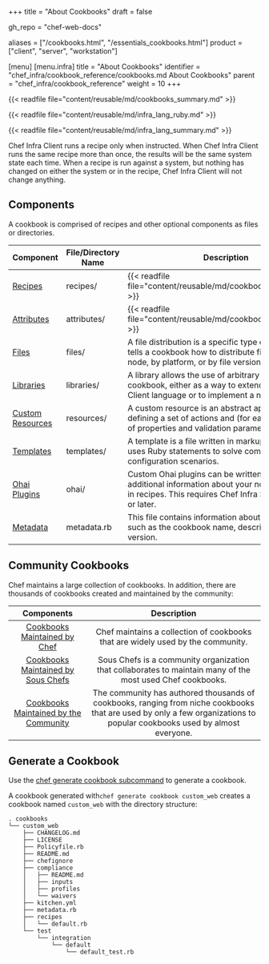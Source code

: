 +++
title = "About Cookbooks"
draft = false

gh_repo = "chef-web-docs"

aliases = ["/cookbooks.html", "/essentials_cookbooks.html"]
product = ["client", "server", "workstation"]

[menu]
  [menu.infra]
    title = "About Cookbooks"
    identifier = "chef_infra/cookbook_reference/cookbooks.md About Cookbooks"
    parent = "chef_infra/cookbook_reference"
    weight = 10
+++

{{< readfile file="content/reusable/md/cookbooks_summary.md" >}}

{{< readfile file="content/reusable/md/infra_lang_ruby.md" >}}

{{< readfile file="content/reusable/md/infra_lang_summary.md" >}}

Chef Infra Client runs a recipe only when instructed. When Chef Infra Client runs the same recipe more than once, the results will be the same system state each time. When a recipe is run against a system, but nothing has changed on either the system or in the recipe, Chef Infra Client will not change anything.

## Components

A cookbook is comprised of recipes and other optional components as files or directories.

| Component                              | File/Directory Name | Description                                                                                                                                                  |
|----------------------------------------|---------------------|--------------------------------------------------------------------------------------------------------------------------------------------------------------|
| [Recipes](/recipes/)                   | recipes/            | {{< readfile file="content/reusable/md/cookbooks_recipe.md" >}}                                                                                              |
| [Attributes](/attributes/)             | attributes/         | {{< readfile file="content/reusable/md/cookbooks_attribute.md" >}}                                                                                           |
| [Files](/files/)                       | files/              | A file distribution is a specific type of resource that tells a cookbook how to distribute files, including by node, by platform, or by file version.        |
| [Libraries](/libraries/)               | libraries/          | A library allows the use of arbitrary Ruby code in a cookbook, either as a way to extend the Chef Infra Client language or to implement a new class.         |
| [Custom Resources](/custom_resources/) | resources/          | A custom resource is an abstract approach for defining a set of actions and (for each action) a set of properties and validation parameters.                 |
| [Templates](/templates/)               | templates/          | A template is a file written in markup language that uses Ruby statements to solve complex configuration scenarios.                                          |
| [Ohai Plugins](/ohai_custom/)          | ohai/               | Custom Ohai plugins can be written to load additional information about your nodes to be used in recipes. This requires Chef Infra Server 12.18.14 or later. |
| [Metadata](/config_rb_metadata/)       | metadata.rb         | This file contains information about the cookbook such as the cookbook name, description, and version.                                                       |

## Community Cookbooks

Chef maintains a large collection of cookbooks. In addition, there are thousands of cookbooks created and maintained by the community:

|                                   Components                                   |                                                                               Description                                                                               |
|:------------------------------------------------------------------------------:|:-----------------------------------------------------------------------------------------------------------------------------------------------------------------------:|
| [Cookbooks Maintained by Chef](https://github.com/chef-cookbooks)              | Chef maintains a collection of cookbooks that are widely used by the community.                                                                                         |
| [Cookbooks Maintained by Sous Chefs](https://github.com/sous-chefs)            | Sous Chefs is a community organization that collaborates to maintain many of the most used Chef cookbooks.                                                              |
| [Cookbooks Maintained by the Community](https://supermarket.chef.io/cookbooks) | The community has authored thousands of cookbooks, ranging from niche cookbooks that are used by only a few organizations to popular cookbooks used by almost everyone. |

## Generate a Cookbook

Use the [chef generate cookbook subcommand](/workstation/ctl_chef/#chef-generate-cookbook) to generate a cookbook.

A cookbook generated with`chef generate cookbook custom_web` creates a cookbook named `custom_web` with the directory structure:

```text
. cookbooks
└── custom_web
    ├── CHANGELOG.md
    ├── LICENSE
    ├── Policyfile.rb
    ├── README.md
    ├── chefignore
    ├── compliance
    │   ├── README.md
    │   ├── inputs
    │   ├── profiles
    │   └── waivers
    ├── kitchen.yml
    ├── metadata.rb
    ├── recipes
    │   └── default.rb
    └── test
        └── integration
            └── default
                └── default_test.rb
```
